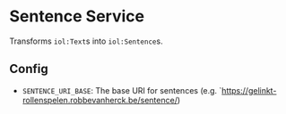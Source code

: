 # Sentence Service

Transforms `iol:Text`s into `iol:Sentence`s.

## Config

- `SENTENCE_URI_BASE`: The base URI for sentences (e.g.
  `https://gelinkt-rollenspelen.robbevanherck.be/sentence/)
